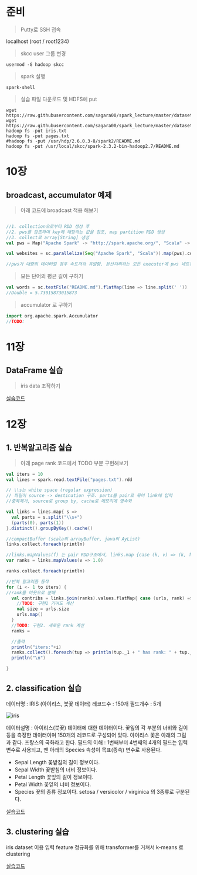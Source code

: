 # 준비
> Putty로 SSH 접속

localhost (root / root1234)

> skcc user 그룹 변경
```shell
usermod -G hadoop skcc
```

> spark 실행
```shell
spark-shell
```

> 실습 파일 다운로드 및 HDFS에 put
```shell
wget https://raw.githubusercontent.com/sagara00/spark_lecture/master/dataset/iris.txt
wget https://raw.githubusercontent.com/sagara00/spark_lecture/master/dataset/pages.txt
hadoop fs -put iris.txt
hadoop fs -put pages.txt
#hadoop fs -put /usr/hdp/2.6.0.3-8/spark2/README.md
hadoop fs -put /usr/local/skcc/spark-2.3.2-bin-hadoop2.7/README.md
```
# 10장
## broadcast, accumulator 예제
> 아래 코드에 broadcast 적용 해보기

```scala

//1. collection으로부터 RDD 생성 후
//2. pws를 참조하여 key에 해당하는 값을 참조, map partition RDD 생성
//3. collect로 array[String] 생성
val pws = Map("Apache Spark" -> "http://spark.apache.org/", "Scala" -> "http://www.scala-lang.org/")

val websites = sc.parallelize(Seq("Apache Spark", "Scala")).map(pws).collect

//pws가 대량의 데이터일 경우 속도저하 유발함. 분산처리하는 모든 executor에 pws 네트워크전송 유발

```

> 모든 단어의 평균 길이 구하기

```scala
val words = sc.textFile("README.md").flatMap(line => line.split(' '))
//Double = 5.73015873015873
```
> accumulator 로 구하기
```scala
import org.apache.spark.Accumulator
//TODO:
```

# 11장
## DataFrame 실습

> iris data 조작하기

[실습코드](https://github.com/sagara00/spark_lecture/blob/master/src/spark_practice11.scala)

# 12장
## 1. 반복알고리즘 실습
> 아래 page rank 코드에서 TODO 부분 구현해보기

```scala
val iters = 10
val lines = spark.read.textFile("pages.txt").rdd

// \\s는 white space (regular expression)
// 파일이 source -> destination 구조. parts를 pair로 묶어 link에 입력
//중복제거, source로 group by, cache로 메모리에 영속화

val links = lines.map{ s =>
  val parts = s.split("\\s+")
  (parts(0), parts(1))
}.distinct().groupByKey().cache()

//compactBuffer (scala의 arrayBuffer, java의 AyList)
links.collect.foreach(println)

//links.mapValues(f) 는 pair RDD구조에서, links.map {case (k, v) => (k, f(v))}의 축약
var ranks = links.mapValues(v => 1.0)

ranks.collect.foreach(println)

//반복 알고리즘 동작
for (i <- 1 to iters) {
//rank를 이웃으로 분배
  val contribs = links.join(ranks).values.flatMap{ case (urls, rank) =>
    //TODO: 구현1 기여도 계산
    val size = urls.size
    urls.map()
  }
  //TODO: 구현2. 새로운 rank 계산
  ranks = 

  //출력
  println("iters:"+i)
  ranks.collect().foreach(tup => println(tup._1 + " has rank: " + tup._2 + "."))
  println("\n")

}
```

## 2. classification 실습

데이터명 : IRIS (아이리스, 붗꽃 데이터)
레코드수 : 150개 
필드개수 : 5개 

![iris](http://trustmeiamadeveloper.com/content/images/2016/08/iris_types.png)


데이터설명 : 아이리스(붓꽃) 데이터에 대한 데이터이다. 꽃잎의 각 부분의 너비와 길이등을 측정한 데이터이며 150개의 레코드로 구성되어 있다. 아이리스 꽃은 아래의 그림과 같다. 프랑스의 국화라고 한다. 
필드의 이해 : 1번째부터 4번째의 4개의 필드는 입력 변수로 사용되고, 맨 아래의 Species 속성이 목표(종속) 변수로 사용된다.

- Sepal Length   꽃받침의 길이 정보이다.
- Sepal Width    꽃받침의 너비 정보이다.
- Petal Length   꽃잎의 길이 정보이다.
- Petal Width    꽃잎의 너비 정보이다.  
- Species    꽃의 종류 정보이다.  setosa / versicolor / virginica 의 3종류로 구분된다.

[실습코드](https://github.com/sagara00/spark_lecture/blob/master/src/spark_practice12_classification.scala)

## 3. clustering 실습
iris dataset 이용
입력 feature 정규화를 위해 transformer를 거쳐서 k-means 로 clustering

[실습코드](https://github.com/sagara00/spark_lecture/blob/master/src/spark_practice12_clustering.scala)
